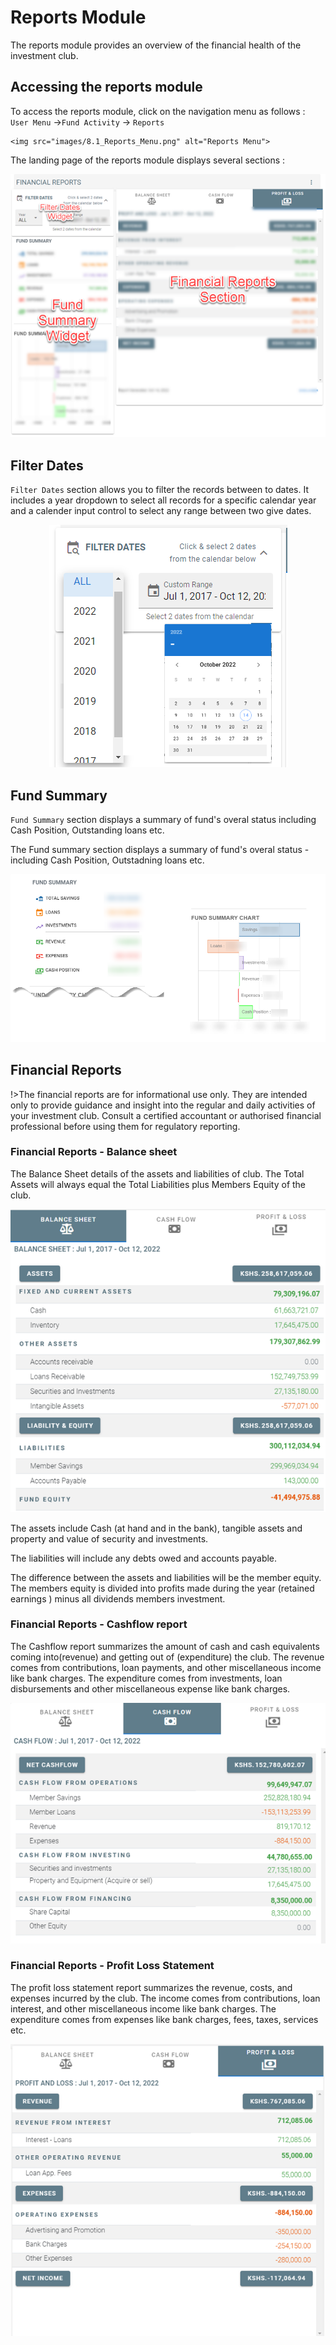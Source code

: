 #	Reports Module
The reports module provides an overview of the financial health of the investment club. 

## Accessing the reports module
To access the reports module, click on the navigation menu as follows :
    `User Menu` ->`Fund Activity` ->  `Reports`

<p align="center">
    
    <img src="images/8.1_Reports_Menu.png" alt="Reports Menu">
</p>

The landing page of the reports module displays several sections :
<p align="center">
    <img src="images/8.2_Reports_Landing_page.png" alt="Report Dates Filter">
</p>

## Filter Dates
`Filter Dates` section allows you to filter the records between to dates. It includes a year dropdown to select all records for a specific calendar year and a calender input control to select any range between two give dates.

<p align="center">
    <img src="images/8.1.2_Dates_Filter.png" alt="Report Dates Filter">
</p>

## Fund Summary
`Fund Summary` section displays a summary of fund's overal status including Cash Position, Outstanding loans etc.

The Fund summary section displays a summary of fund's overal status - including Cash Position, Outstadning loans etc.

<p align="center">
    <img src="images/2.3_Home_Page_Fund_Summary.png " alt="Home Page Fund Summary">
</p> 

## Financial Reports

!>The financial reports are for informational use only. They are intended only to provide guidance and insight into the regular and daily activities of your investment club. Consult a certified accountant or authorised financial professional  before using them for regulatory reporting.

### Financial Reports - Balance sheet
The Balance Sheet details of the assets and liabilities of club. The Total Assets will always equal the Total Liabilities plus Members Equity of the club.
<p align="center">
    <img src="images/8.2_Reports_Bal_Sheet.png" alt="Reports Page">
</p>

The assets include Cash (at hand and in the bank), tangible assets and property and value of security and investments.

The liabilities will include any debts owed and accounts payable.

The difference between the assets and liabilities will be the member equity. The members equity is divided into profits made during the year (retained earnings ) minus all dividends members investment.

### Financial Reports - Cashflow report
The Cashflow report summarizes the amount of cash and cash equivalents coming into(revenue) and getting out of (expenditure) the club. The revenue comes from contributions, loan payments, and other miscellaneous income like bank charges. The expenditure comes from investments, loan disbursements and other miscellaneous expense like bank charges.
<p align="center">
    <img src="images/8.2_Reports_Cash_Flow.png" alt="Reports Page">
</p>

### Financial Reports - Profit Loss Statement
The profit loss statement report summarizes the revenue, costs, and expenses incurred by the club. The income comes from contributions, loan interest, and other miscellaneous income like bank charges. The expenditure comes from expenses like bank charges, fees, taxes, services etc.

<p align="center">
    <img src="images/8.2_Reports_Prof_Loss.png" alt="Reports Page">
</p>